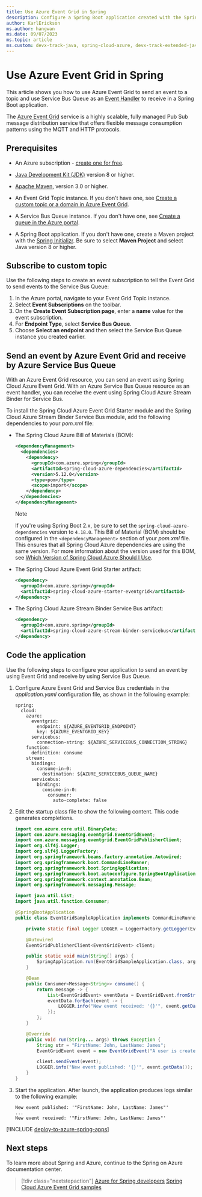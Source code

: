 ```yaml
---
title: Use Azure Event Grid in Spring
description: Configure a Spring Boot application created with the Spring Initializr to use the Azure Event Grid.
author: KarlErickson
ms.author: hangwan
ms.date: 09/07/2023
ms.topic: article
ms.custom: devx-track-java, spring-cloud-azure, devx-track-extended-java
---
```


# Use Azure Event Grid in Spring

This article shows you how to use Azure Event Grid to send an event to a topic and use Service Bus Queue as an [Event Handler](/azure/event-grid/event-handlers) to receive in a Spring Boot application.

The [Azure Event Grid](/azure/event-grid/) service is a highly scalable, fully managed Pub Sub message distribution service that offers flexible message consumption patterns using the MQTT and HTTP protocols.

## Prerequisites

- An Azure subscription - [create one for free](https://azure.microsoft.com/free/).

- [Java Development Kit (JDK)](/java/azure/jdk/) version 8 or higher.

- [Apache Maven](http://maven.apache.org/), version 3.0 or higher.

- An Event Grid Topic instance. If you don't have one, see [Create a custom topic or a domain in Azure Event Grid](/azure/event-grid/create-custom-topic).

- A Service Bus Queue instance. If you don't have one, see [Create a queue in the Azure portal](/azure/service-bus-messaging/service-bus-quickstart-portal).

- A Spring Boot application. If you don't have one, create a Maven project with the [Spring Initializr](https://start.spring.io/). Be sure to select **Maven Project** and select Java version 8 or higher.

## Subscribe to custom topic

Use the following steps to create an event subscription to tell the Event Grid to send events to the Service Bus Queue:

1. In the Azure portal, navigate to your Event Grid Topic instance.
1. Select **Event Subscriptions** on the toolbar.
1. On the **Create Event Subscription page**, enter a **name** value for the event subscription.
1. For **Endpoint Type**, select **Service Bus Queue**.
1. Choose **Select an endpoint** and then select the Service Bus Queue instance you created earlier.

## Send an event by Azure Event Grid and receive by Azure Service Bus Queue

With an Azure Event Grid resource, you can send an event using Spring Cloud Azure Event Grid. With an Azure Service Bus Queue resource as an event handler, you can receive the event using Spring Cloud Azure Stream Binder for Service Bus.

To install the Spring Cloud Azure Event Grid Starter module and the Spring Cloud Azure Stream Binder Service Bus module, add the following dependencies to your *pom.xml* file:

- The Spring Cloud Azure Bill of Materials (BOM):

  ```xml
  <dependencyManagement>
    <dependencies>
      <dependency>
        <groupId>com.azure.spring</groupId>
        <artifactId>spring-cloud-azure-dependencies</artifactId>
        <version>5.12.0</version>
        <type>pom</type>
        <scope>import</scope>
      </dependency>
    </dependencies>
  </dependencyManagement>
  ```

  > [!NOTE]
  > If you're using Spring Boot 2.x, be sure to set the `spring-cloud-azure-dependencies` version to `4.18.0`.
  > This Bill of Material (BOM) should be configured in the `<dependencyManagement>` section of your *pom.xml* file. This ensures that all Spring Cloud Azure dependencies are using the same version.
  > For more information about the version used for this BOM, see [Which Version of Spring Cloud Azure Should I Use](https://github.com/Azure/azure-sdk-for-java/wiki/Spring-Versions-Mapping#which-version-of-spring-cloud-azure-should-i-use).

- The Spring Cloud Azure Event Grid Starter artifact:

  ```xml
  <dependency>
    <groupId>com.azure.spring</groupId>
    <artifactId>spring-cloud-azure-starter-eventgrid</artifactId>
  </dependency>
  ```

- The Spring Cloud Azure Stream Binder Service Bus artifact:

  ```xml
  <dependency>
    <groupId>com.azure.spring</groupId>
    <artifactId>spring-cloud-azure-stream-binder-servicebus</artifactId>
  </dependency>
  ```

## Code the application

Use the following steps to configure your application to send an event by using Event Grid and receive by using Service Bus Queue.

1. Configure Azure Event Grid and Service Bus credentials in the *application.yaml* configuration file, as shown in the following example:

   ```properties
   spring:
     cloud:
       azure:
         eventgrid:
           endpoint: ${AZURE_EVENTGRID_ENDPOINT}
           key: ${AZURE_EVENTGRID_KEY}
         servicebus:
           connection-string: ${AZURE_SERVICEBUS_CONNECTION_STRING}
       function:
         definition: consume
       stream:
         bindings:
           consume-in-0:
             destination: ${AZURE_SERVICEBUS_QUEUE_NAME}
         servicebus:
           bindings:
             consume-in-0:
               consumer:
                 auto-complete: false
   ```

1. Edit the startup class file to show the following content. This code generates completions.

   ```java
   import com.azure.core.util.BinaryData;
   import com.azure.messaging.eventgrid.EventGridEvent;
   import com.azure.messaging.eventgrid.EventGridPublisherClient;
   import org.slf4j.Logger;
   import org.slf4j.LoggerFactory;
   import org.springframework.beans.factory.annotation.Autowired;
   import org.springframework.boot.CommandLineRunner;
   import org.springframework.boot.SpringApplication;
   import org.springframework.boot.autoconfigure.SpringBootApplication;
   import org.springframework.context.annotation.Bean;
   import org.springframework.messaging.Message;

   import java.util.List;
   import java.util.function.Consumer;

   @SpringBootApplication
   public class EventGridSampleApplication implements CommandLineRunner {

       private static final Logger LOGGER = LoggerFactory.getLogger(EventGridSampleApplication.class);

       @Autowired
       EventGridPublisherClient<EventGridEvent> client;

       public static void main(String[] args) {
           SpringApplication.run(EventGridSampleApplication.class, args);
       }

       @Bean
       public Consumer<Message<String>> consume() {
           return message -> {
               List<EventGridEvent> eventData = EventGridEvent.fromString(message.getPayload());
               eventData.forEach(event -> {
                   LOGGER.info("New event received: '{}'", event.getData());
               });
           };
       }

       @Override
       public void run(String... args) throws Exception {
           String str = "FirstName: John, LastName: James";
           EventGridEvent event = new EventGridEvent("A user is created", "User.Created.Text", BinaryData.fromObject(str), "0.1");

           client.sendEvent(event);
           LOGGER.info("New event published: '{}'", event.getData());
       }
   }

   ```

1. Start the application. After launch, the application produces logs similar to the following example:

   ```output
   New event published: '"FirstName: John, LastName: James"'
   ...
   New event received: '"FirstName: John, LastName: James"'
   ```

[!INCLUDE [deploy-to-azure-spring-apps](includes/deploy-to-azure-spring-apps.md)]

## Next steps

To learn more about Spring and Azure, continue to the Spring on Azure documentation center.

> [!div class="nextstepaction"]
> [Azure for Spring developers](../spring/index.yml)
> [Spring Cloud Azure Event Grid samples](https://github.com/Azure-Samples/azure-spring-boot-samples/tree/main/eventgrid)